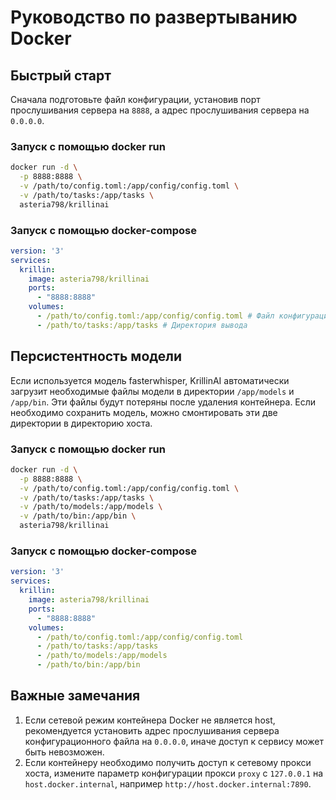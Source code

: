 # Руководство по развертыванию Docker

## Быстрый старт
Сначала подготовьте файл конфигурации, установив порт прослушивания сервера на `8888`, а адрес прослушивания сервера на `0.0.0.0`.

### Запуск с помощью docker run
```bash
docker run -d \
  -p 8888:8888 \
  -v /path/to/config.toml:/app/config/config.toml \
  -v /path/to/tasks:/app/tasks \
  asteria798/krillinai
```

### Запуск с помощью docker-compose
```yaml
version: '3'
services:
  krillin:
    image: asteria798/krillinai
    ports:
      - "8888:8888"
    volumes:
      - /path/to/config.toml:/app/config/config.toml # Файл конфигурации
      - /path/to/tasks:/app/tasks # Директория вывода
```

## Персистентность модели
Если используется модель fasterwhisper, KrillinAI автоматически загрузит необходимые файлы модели в директории `/app/models` и `/app/bin`. Эти файлы будут потеряны после удаления контейнера. Если необходимо сохранить модель, можно смонтировать эти две директории в директорию хоста.

### Запуск с помощью docker run
```bash
docker run -d \
  -p 8888:8888 \
  -v /path/to/config.toml:/app/config/config.toml \
  -v /path/to/tasks:/app/tasks \
  -v /path/to/models:/app/models \
  -v /path/to/bin:/app/bin \
  asteria798/krillinai
```

### Запуск с помощью docker-compose
```yaml
version: '3'
services:
  krillin:
    image: asteria798/krillinai
    ports:
      - "8888:8888"
    volumes:
      - /path/to/config.toml:/app/config/config.toml      
      - /path/to/tasks:/app/tasks
      - /path/to/models:/app/models
      - /path/to/bin:/app/bin
```

## Важные замечания
1. Если сетевой режим контейнера Docker не является host, рекомендуется установить адрес прослушивания сервера конфигурационного файла на `0.0.0.0`, иначе доступ к сервису может быть невозможен.
2. Если контейнеру необходимо получить доступ к сетевому прокси хоста, измените параметр конфигурации прокси `proxy` с `127.0.0.1` на `host.docker.internal`, например `http://host.docker.internal:7890`.